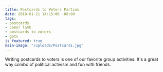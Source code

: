 ```yaml
---
title: Postcards to Voters Parties
date: 2018-01-21 14:15:00 -08:00
tags:
- postcards
- conor lamb
- postcards to voters
- gotv
is featured: true
main-image: "/uploads/Postcards.jpg"
---
```


Writing postcards to voters is one of our favorite group activities. It's a great way combo of political activism and fun with friends. 